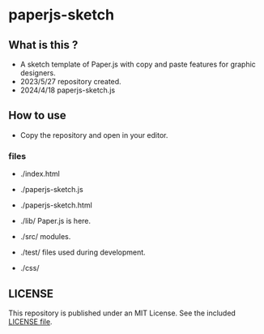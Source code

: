 # paperjs-sketch

## What is this ?

- A sketch template of Paper.js with copy and paste features for graphic designers.
- 2023/5/27 repository created.
- 2024/4/18 paperjs-sketch.js

## How to use

- Copy the repository and open in your editor.

### files

- ./index.html
- ./paperjs-sketch.js
- ./paperjs-sketch.html

- ./lib/ Paper.js is here.
- ./src/ modules.
- ./test/ files used during development.
- ./css/

## LICENSE

This repository is published under an MIT License. See the included [LICENSE file](./LICENSE.txt).
